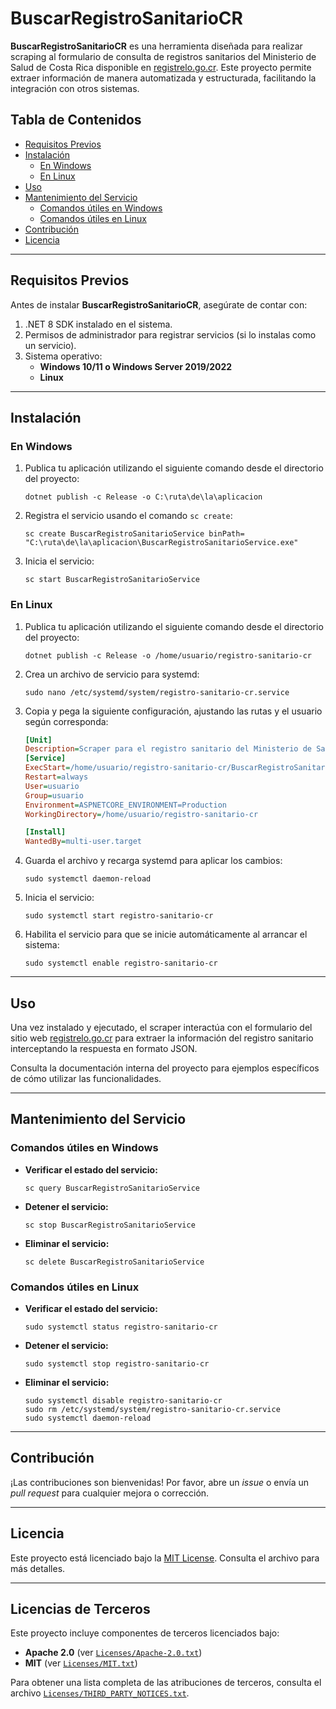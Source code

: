# BuscarRegistroSanitarioCR

**BuscarRegistroSanitarioCR** es una herramienta diseñada para realizar scraping al formulario de consulta de registros sanitarios del Ministerio de Salud de Costa Rica disponible en [registrelo.go.cr](https://v2.registrelo.go.cr/reports/12). Este proyecto permite extraer información de manera automatizada y estructurada, facilitando la integración con otros sistemas.

## Tabla de Contenidos

- [Requisitos Previos](#requisitos-previos)
- [Instalación](#instalación)
  - [En Windows](#en-windows)
  - [En Linux](#en-linux)
- [Uso](#uso)
- [Mantenimiento del Servicio](#mantenimiento-del-servicio)
  - [Comandos útiles en Windows](#comandos-útiles-en-windows)
  - [Comandos útiles en Linux](#comandos-útiles-en-linux)
- [Contribución](#contribución)
- [Licencia](#licencia)

---

## Requisitos Previos

Antes de instalar **BuscarRegistroSanitarioCR**, asegúrate de contar con:

1. .NET 8 SDK instalado en el sistema.
2. Permisos de administrador para registrar servicios (si lo instalas como un servicio).
3. Sistema operativo:
   - **Windows 10/11 o Windows Server 2019/2022**
   - **Linux**
---

## Instalación

### En Windows

1. Publica tu aplicación utilizando el siguiente comando desde el directorio del proyecto:

   ```shell
   dotnet publish -c Release -o C:\ruta\de\la\aplicacion
   ```

2. Registra el servicio usando el comando `sc create`:

   ```shell
   sc create BuscarRegistroSanitarioService binPath= "C:\ruta\de\la\aplicacion\BuscarRegistroSanitarioService.exe"
   ```

3. Inicia el servicio:

   ```shell
   sc start BuscarRegistroSanitarioService
   ```

### En Linux

1. Publica tu aplicación utilizando el siguiente comando desde el directorio del proyecto:

   ```shell
   dotnet publish -c Release -o /home/usuario/registro-sanitario-cr
   ```
2. Crea un archivo de servicio para systemd:

   ```shell
   sudo nano /etc/systemd/system/registro-sanitario-cr.service
   ```

3. Copia y pega la siguiente configuración, ajustando las rutas y el usuario según corresponda:

   ```ini
   [Unit]
   Description=Scraper para el registro sanitario del Ministerio de Salud
   [Service]
   ExecStart=/home/usuario/registro-sanitario-cr/BuscarRegistroSanitarioService
   Restart=always
   User=usuario
   Group=usuario
   Environment=ASPNETCORE_ENVIRONMENT=Production
   WorkingDirectory=/home/usuario/registro-sanitario-cr

   [Install]
   WantedBy=multi-user.target
   ```

5. Guarda el archivo y recarga systemd para aplicar los cambios:

   ```shell
   sudo systemctl daemon-reload
   ```

6. Inicia el servicio:

   ```shell
   sudo systemctl start registro-sanitario-cr
   ```

7. Habilita el servicio para que se inicie automáticamente al arrancar el sistema:

   ```shell
   sudo systemctl enable registro-sanitario-cr
   ```

---

## Uso

Una vez instalado y ejecutado, el scraper interactúa con el formulario del sitio web [registrelo.go.cr](https://v2.registrelo.go.cr/reports/12) para extraer la información del registro sanitario interceptando la respuesta en formato JSON.

Consulta la documentación interna del proyecto para ejemplos específicos de cómo utilizar las funcionalidades.

---

## Mantenimiento del Servicio

### Comandos útiles en Windows

- **Verificar el estado del servicio:**

   ```shell
   sc query BuscarRegistroSanitarioService
   ```

- **Detener el servicio:**

   ```shell
   sc stop BuscarRegistroSanitarioService
   ```

- **Eliminar el servicio:**

   ```shell
   sc delete BuscarRegistroSanitarioService
   ```

### Comandos útiles en Linux

- **Verificar el estado del servicio:**

   ```shell
   sudo systemctl status registro-sanitario-cr
   ```

- **Detener el servicio:**

   ```shell
   sudo systemctl stop registro-sanitario-cr
   ```

- **Eliminar el servicio:**

   ```shell
   sudo systemctl disable registro-sanitario-cr
   sudo rm /etc/systemd/system/registro-sanitario-cr.service
   sudo systemctl daemon-reload
   ```

---

## Contribución

¡Las contribuciones son bienvenidas! Por favor, abre un *issue* o envía un *pull request* para cualquier mejora o corrección.

---

## Licencia

Este proyecto está licenciado bajo la [MIT License](./LICENSE). Consulta el archivo para más detalles.

---

## Licencias de Terceros

Este proyecto incluye componentes de terceros licenciados bajo:  

- **Apache 2.0** (ver [`Licenses/Apache-2.0.txt`](./Licenses/Apache-2.0.txt))  
- **MIT** (ver [`Licenses/MIT.txt`](./Licenses/MIT.txt))  

Para obtener una lista completa de las atribuciones de terceros, consulta el archivo [`Licenses/THIRD_PARTY_NOTICES.txt`](./Licenses/THIRD_PARTY_NOTICES.txt).
